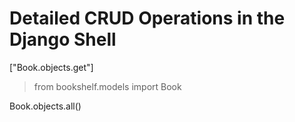 # Detailed CRUD Operations in the Django Shell
["Book.objects.get"]
> from bookshelf.models import Book

Book.objects.all()
<!-- <QuerySet [<Book: 1984>]>-->